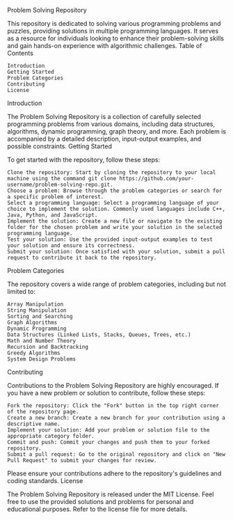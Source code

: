 Problem Solving Repository

This repository is dedicated to solving various programming problems and puzzles, providing solutions in multiple programming languages. It serves as a resource for individuals looking to enhance their problem-solving skills and gain hands-on experience with algorithmic challenges.
Table of Contents

    Introduction
    Getting Started
    Problem Categories
    Contributing
    License

Introduction

The Problem Solving Repository is a collection of carefully selected programming problems from various domains, including data structures, algorithms, dynamic programming, graph theory, and more. Each problem is accompanied by a detailed description, input-output examples, and possible constraints.
Getting Started

To get started with the repository, follow these steps:

    Clone the repository: Start by cloning the repository to your local machine using the command git clone https://github.com/your-username/problem-solving-repo.git.
    Choose a problem: Browse through the problem categories or search for a specific problem of interest.
    Select a programming language: Select a programming language of your choice to implement the solution. Commonly used languages include C++, Java, Python, and JavaScript.
    Implement the solution: Create a new file or navigate to the existing folder for the chosen problem and write your solution in the selected programming language.
    Test your solution: Use the provided input-output examples to test your solution and ensure its correctness.
    Submit your solution: Once satisfied with your solution, submit a pull request to contribute it back to the repository.

Problem Categories

The repository covers a wide range of problem categories, including but not limited to:

    Array Manipulation
    String Manipulation
    Sorting and Searching
    Graph Algorithms
    Dynamic Programming
    Data Structures (Linked Lists, Stacks, Queues, Trees, etc.)
    Math and Number Theory
    Recursion and Backtracking
    Greedy Algorithms
    System Design Problems

Contributing

Contributions to the Problem Solving Repository are highly encouraged. If you have a new problem or solution to contribute, follow these steps:

    Fork the repository: Click the "Fork" button in the top right corner of the repository page.
    Create a new branch: Create a new branch for your contribution using a descriptive name.
    Implement your solution: Add your problem or solution file to the appropriate category folder.
    Commit and push: Commit your changes and push them to your forked repository.
    Submit a pull request: Go to the original repository and click on "New Pull Request" to submit your changes for review.

Please ensure your contributions adhere to the repository's guidelines and coding standards.
License

The Problem Solving Repository is released under the MIT License. Feel free to use the provided solutions and problems for personal and educational purposes. Refer to the license file for more details.
